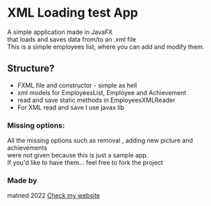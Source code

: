 # XML Loading test App

A simple application made in JavaFX<br>
that loads and saves data from/to an .xml file<br>
This is a simple employees list, where you can add and modify them.<br>

## Structure?

- FXML file and constructor - simple as hell
- xml models for EmployeesList, Employee and Achievement
- read and save static methods in EmployeesXMLReader
- For XML read and save I use javax lib

### Missing options:
All the missing options such as removal , adding new picture and achievements<br>
were not given because this is just a sample app. <br>
If you'd like to have them... feel free to fork the project<br>

### Made by
matned 2022 [Check my website](https://mrndesign.herokuapp.com)